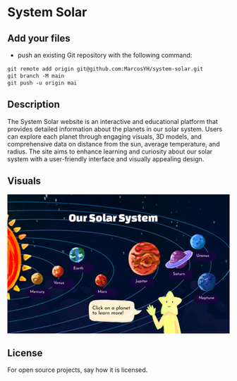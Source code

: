 # System Solar

## Add your files

- push an existing Git repository with the following command:

```
git remote add origin git@github.com:MarcosYH/system-solar.git
git branch -M main
git push -u origin mai
```

## Description

The System Solar website is an interactive and educational platform that provides detailed information about the planets in our solar system. Users can explore each planet through engaging visuals, 3D models, and comprehensive data on distance from the sun, average temperature, and radius. The site aims to enhance learning and curiosity about our solar system with a user-friendly interface and visually appealing design.

## Visuals

![Site Screenshot](img/screenshot.png)

## License

For open source projects, say how it is licensed.
